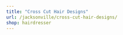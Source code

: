 ```yaml
---
title: "Cross Cut Hair Designs"
url: /jacksonville/cross-cut-hair-designs/
shop: hairdresser
---
```

